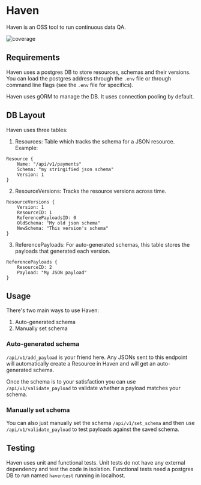 # Haven
Haven is an OSS tool to run continuous data QA.

![coverage](https://raw.githubusercontent.com/MovingLake/Haven/badges/.badges/main/coverage.svg)

## Requirements

Haven uses a postgres DB to store resources, schemas and their versions. You can load the postgres address through the `.env` file or through command line flags (see the `.env` file for specifics).

Haven uses gORM to manage the DB. It uses connection pooling by default.

## DB Layout

Haven uses three tables:

1. Resources: Table which tracks the schema for a JSON resource. Example:
```
Resource {
    Name: "/api/v1/payments"
    Schema: "my stringified json schema"
    Version: 1
}
```
2. ResourceVersions: Tracks the resource versions across time.
```
ResourceVersions {
    Version: 1
	ResourceID: 1
	ReferencePayloadsID: 0
	OldSchema: "My old json schema"
	NewSchema: "This version's schema"
}
```
3. ReferencePayloads: For auto-generated schemas, this table stores the payloads that generated each version.
```
ReferencePayloads {
	ResourceID: 2
	Payload: "My JSON payload"
}
```

## Usage

There's two main ways to use Haven:
1. Auto-generated schema
2. Manually set schema

### Auto-generated schema

`/api/v1/add_payload` is your friend here. Any JSONs sent to this endpoint will automatically create a Resource in Haven and will get an auto-generated schema. 

Once the schema is to your satisfaction you can use `/api/v1/validate_payload` to validate whether a payload matches your schema.

### Manually set schema

You can also just manually set the schema `/api/v1/set_schema` and then use `/api/v1/validate_payload` to test payloads against the saved schema.

## Testing

Haven uses unit and functional tests. Unit tests do not have any external dependency and test the code in isolation. Functional tests need a postgres DB to run named `haventest` running in localhost.